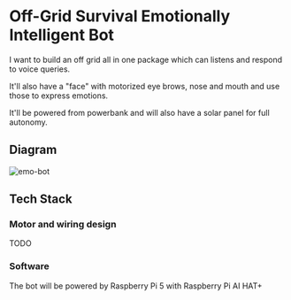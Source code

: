 # Off-Grid Survival Emotionally Intelligent Bot

I want to build an off grid all in one package which can listens and respond to voice queries.

It'll also have a "face" with motorized eye brows, nose and mouth and use those to express emotions.

It'll be powered from powerbank and will also have a solar panel for full autonomy.

## Diagram

![emo-bot](https://github.com/user-attachments/assets/a9e7d037-9f7b-4a07-a5e5-0a4537610c8a)


## Tech Stack

### Motor and wiring design 

TODO

### Software

The bot will be powered by Raspberry Pi 5 with Raspberry Pi AI HAT+
